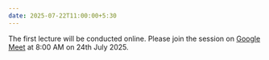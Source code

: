 ```yaml
---
date: 2025-07-22T11:00:00+5:30
---
```

The first lecture will be conducted online. Please join the session on [Google Meet](https://meet.google.com/whu-frgr-heh) at 8:00 AM on 24th July 2025.

